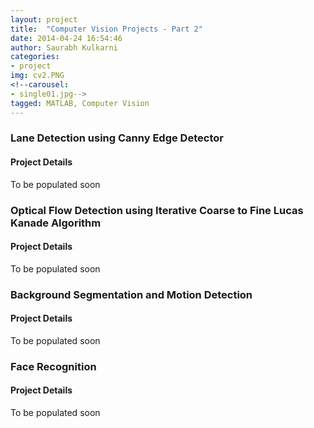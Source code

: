 ```yaml
---
layout: project
title:  "Computer Vision Projects - Part 2"
date: 2014-04-24 16:54:46
author: Saurabh Kulkarni
categories:
- project
img: cv2.PNG
<!--carousel:
- single01.jpg-->
tagged: MATLAB, Computer Vision
---
```


### Lane Detection using Canny Edge Detector 
#### Project Details
To be populated soon

### Optical Flow Detection using Iterative Coarse to Fine Lucas Kanade Algorithm 
#### Project Details
To be populated soon

### Background Segmentation and Motion Detection 
#### Project Details
To be populated soon

### Face Recognition
#### Project Details
To be populated soon